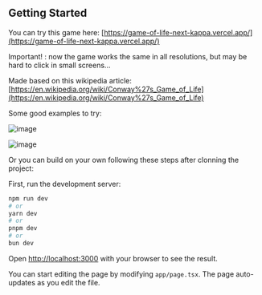 
## Getting Started

You can try this game here:
[https://game-of-life-next-kappa.vercel.app/](https://game-of-life-next-kappa.vercel.app/)

Important! : now the game works the same in all resolutions, but may be hard to click in small screens...


Made based on this wikipedia article:
[https://en.wikipedia.org/wiki/Conway%27s_Game_of_Life](https://en.wikipedia.org/wiki/Conway%27s_Game_of_Life)

Some good examples to try:

![image](https://github.com/user-attachments/assets/36c6a13f-50cb-42f8-892e-5b12816d0d8c)

![image](https://github.com/user-attachments/assets/a9bcbb9a-4f35-414b-9517-14bb1abb11a2)





Or you can build on your own following these steps after clonning the project:

First, run the development server:

```bash
npm run dev
# or
yarn dev
# or
pnpm dev
# or
bun dev
```

Open [http://localhost:3000](http://localhost:3000) with your browser to see the result.

You can start editing the page by modifying `app/page.tsx`. The page auto-updates as you edit the file.

